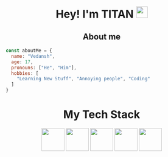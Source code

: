<h1 align="center">Hey! I'm TITAN <img src="https://avatars.githubusercontent.com/u/80444511?s=400&u=f2b1e92e84d058d6b88d64d40b537fcd98ba5809&v=4" width="30px"></h1>

<h2 align="center">About me</h2>

```js
const aboutMe = {
  name: "Vedansh",
  age: 17,
  pronouns: ["He", "Him"],
  hobbies: [
    "Learning New Stuff", "Annoying people", "Coding"
  ]
}
```
<h1 align="center">My Tech Stack </></h1>

<div align="center" style="margin-top: 10px">
  <img width="60px" height="60px" src="https://cdn.discordapp.com/attachments/743817386792058971/977169355106295828/unknown.png">
  <img width="60px" height="60px" src="https://cdn.discordapp.com/attachments/743817386792058971/977170631852449812/unknown.png">
  <img width="60px" height="60px" src="https://cdn.discordapp.com/attachments/743817386792058971/977170804909432872/unknown.png">
  <img width="60px" height="60px" src="https://cdn.discordapp.com/attachments/743817386792058971/977170944651055104/unknown.png">
  <img width="60px" height="60px" src="https://cdn.discordapp.com/attachments/743817386792058971/977171126411198484/unknown.png">
  
</div>

<!---
TITANxTCA/TITANxTCA is a ✨ special ✨ repository because its `README.md` (this file) appears on your GitHub profile.
You can click the Preview link to take a look at your changes.
--->
